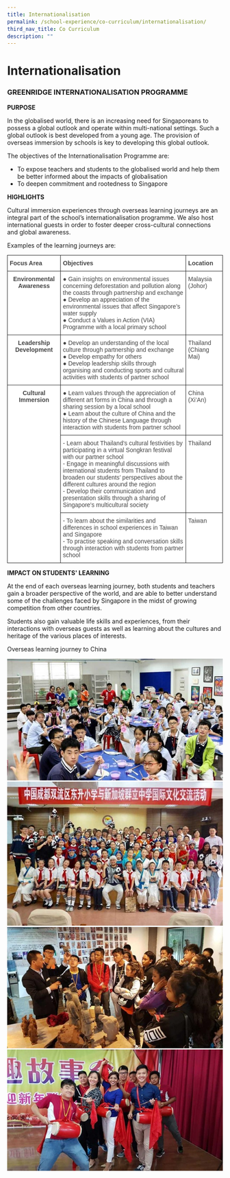 ```yaml
---
title: Internationalisation
permalink: /school-experience/co-curriculum/internationalisation/
third_nav_title: Co Curriculum
description: ""
---
```

# **Internationalisation**

### GREENRIDGE INTERNATIONALISATION PROGRAMME

**PURPOSE**

In the globalised world, there is an increasing need for Singaporeans to possess a global outlook and operate within multi-national settings. Such a global outlook is best developed from a young age. The provision of overseas immersion by schools is key to developing this global outlook.

The objectives of the Internationalisation Programme are:

*   To expose teachers and students to the globalised world and help them be better informed about the impacts of globalisation
*   To deepen commitment and rootedness to Singapore

**HIGHLIGHTS**

Cultural immersion experiences through overseas learning journeys are an integral part of the school’s internationalisation programme. We also host international guests in order to foster deeper cross-cultural connections and global awareness.

Examples of the learning journeys are:

<table style="border-collapse:collapse;border-spacing:0" class="tg"><thead><tr><th style="background-color:#FFF;border-color:#222222;border-style:solid;border-width:1px;color:#454545;font-family:Arial, sans-serif;font-size:14px;font-weight:bold;overflow:hidden;padding:10px 5px;text-align:left;vertical-align:top;word-break:normal">Focus Area</th><th style="background-color:#FFF;border-color:#222222;border-style:solid;border-width:1px;color:#454545;font-family:Arial, sans-serif;font-size:14px;font-weight:bold;overflow:hidden;padding:10px 5px;text-align:left;vertical-align:top;word-break:normal">Objectives</th><th style="background-color:#FFF;border-color:#222222;border-style:solid;border-width:1px;color:#454545;font-family:Arial, sans-serif;font-size:14px;font-weight:bold;overflow:hidden;padding:10px 5px;text-align:left;vertical-align:top;word-break:normal">Location</th></tr></thead><tbody><tr><td style="background-color:#FFF;border-color:#222222;border-style:solid;border-width:1px;color:#454545;font-family:Arial, sans-serif;font-size:14px;font-weight:bold;overflow:hidden;padding:10px 5px;text-align:center;vertical-align:top;word-break:normal">Environmental Awareness</td><td style="background-color:#FFF;border-color:#222222;border-style:solid;border-width:1px;color:#454545;font-family:Arial, sans-serif;font-size:14px;overflow:hidden;padding:10px 5px;text-align:left;vertical-align:top;word-break:normal">●       Gain insights on environmental issues concerning deforestation and pollution along the coasts through partnership and exchange<br>●       Develop an appreciation of the environmental issues that affect Singapore’s water supply<br>●       Conduct a Values in Action (VIA) Programme with a local primary school</td><td style="background-color:#FFF;border-color:#222222;border-style:solid;border-width:1px;color:#454545;font-family:Arial, sans-serif;font-size:14px;overflow:hidden;padding:10px 5px;text-align:left;vertical-align:top;word-break:normal">Malaysia (Johor)</td></tr><tr><td style="background-color:#FFF;border-color:#222222;border-style:solid;border-width:1px;color:#454545;font-family:Arial, sans-serif;font-size:14px;font-weight:bold;overflow:hidden;padding:10px 5px;text-align:center;vertical-align:top;word-break:normal">Leadership Development</td><td style="background-color:#FFF;border-color:#222222;border-style:solid;border-width:1px;color:#454545;font-family:Arial, sans-serif;font-size:14px;overflow:hidden;padding:10px 5px;text-align:left;vertical-align:top;word-break:normal">●       Develop an understanding of the local culture through partnership and exchange<br>●       Develop empathy for others<br>●       Develop leadership skills through organising and conducting sports and cultural activities with students of partner school</td><td style="background-color:#FFF;border-color:#222222;border-style:solid;border-width:1px;color:#454545;font-family:Arial, sans-serif;font-size:14px;overflow:hidden;padding:10px 5px;text-align:left;vertical-align:top;word-break:normal">Thailand (Chiang Mai)</td></tr><tr><td style="background-color:#FFF;border-color:#222222;border-style:solid;border-width:1px;color:#454545;font-family:Arial, sans-serif;font-size:14px;font-weight:bold;overflow:hidden;padding:10px 5px;text-align:center;vertical-align:top;word-break:normal" rowspan="3">Cultural Immersion</td><td style="background-color:#FFF;border-color:#222222;border-style:solid;border-width:1px;color:#454545;font-family:Arial, sans-serif;font-size:14px;overflow:hidden;padding:10px 5px;text-align:left;vertical-align:top;word-break:normal">●       Learn values through the appreciation of different art forms in China and through a sharing session by a local school<br>●       Learn about the culture of China and the history of the Chinese Language through interaction with students from partner school</td><td style="background-color:#FFF;border-color:#222222;border-style:solid;border-width:1px;color:#454545;font-family:Arial, sans-serif;font-size:14px;overflow:hidden;padding:10px 5px;text-align:left;vertical-align:top;word-break:normal">China (Xi’An) </td></tr><tr><td style="background-color:#FFF;border-color:#222222;border-style:solid;border-width:1px;color:#454545;font-family:Arial, sans-serif;font-size:14px;overflow:hidden;padding:10px 5px;text-align:left;vertical-align:top;word-break:normal">-        Learn about Thailand’s cultural festivities by participating in a virtual Songkran festival with our partner school<br>-        Engage in meaningful discussions with international students from Thailand to broaden our students’ perspectives about the different cultures around the region<br>-        Develop their communication and presentation skills through a sharing of Singapore’s multicultural society</td><td style="background-color:#FFF;border-color:#222222;border-style:solid;border-width:1px;color:#454545;font-family:Arial, sans-serif;font-size:14px;overflow:hidden;padding:10px 5px;text-align:left;vertical-align:top;word-break:normal">Thailand</td></tr><tr><td style="background-color:#FFF;border-color:#222222;border-style:solid;border-width:1px;color:#454545;font-family:Arial, sans-serif;font-size:14px;overflow:hidden;padding:10px 5px;text-align:left;vertical-align:top;word-break:normal">-        To learn about the similarities and differences in school experiences in Taiwan and Singapore<br>-        To practise speaking and conversation skills through interaction with students from partner school</td><td style="background-color:#FFF;border-color:#222222;border-style:solid;border-width:1px;color:#454545;font-family:Arial, sans-serif;font-size:14px;overflow:hidden;padding:10px 5px;text-align:left;vertical-align:top;word-break:normal">Taiwan</td></tr></tbody></table>

**IMPACT ON STUDENTS' LEARNING**

At the end of each overseas learning journey, both students and teachers gain a broader perspective of the world, and are able to better understand some of the challenges faced by Singapore in the midst of growing competition from other countries.

Students also gain valuable life skills and experiences, from their interactions with overseas guests as well as learning about the cultures and heritage of the various places of interests.  
  
Overseas learning journey to China

![](/images/Internationalisation1.jpg)
![](/images/Internationalisation2.jpg)
![](/images/Internationalisation3.jpg)
![](/images/Internationalisation4.jpg)